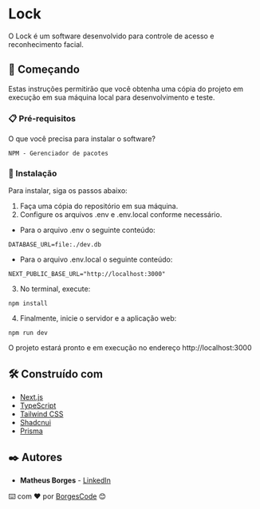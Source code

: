 # Lock

O Lock é um software desenvolvido para controle de acesso e reconhecimento facial.

## 🚀 Começando

Estas instruções permitirão que você obtenha uma cópia do projeto em execução em sua máquina local para desenvolvimento e teste.

### 📋 Pré-requisitos

O que você precisa para instalar o software?

```
NPM - Gerenciador de pacotes
```

### 🔧 Instalação

Para instalar, siga os passos abaixo:

1. Faça uma cópia do repositório em sua máquina.
2. Configure os arquivos .env e .env.local conforme necessário.

- Para o arquivo .env o seguinte conteúdo:

```
DATABASE_URL=file:./dev.db
```

- Para o arquivo .env.local o seguinte conteúdo:

```
NEXT_PUBLIC_BASE_URL="http://localhost:3000"
```

3. No terminal, execute:

```
npm install
```

4. Finalmente, inicie o servidor e a aplicação web:

```
npm run dev
```

O projeto estará pronto e em execução no endereço http://localhost:3000

## 🛠️ Construído com

- [Next.js](https://nextjs.org/)
- [TypeScript](https://www.typescriptlang.org/)
- [Tailwind CSS](https://tailwindcss.com/)
- [Shadcnui](https://github.com/shadcnui)
- [Prisma](https://www.prisma.io/)

## ✒️ Autores

- **Matheus Borges** - [LinkedIn](https://www.linkedin.com/in/matheus-borges-4a7469239/)

⌨️ com ❤️ por [BorgesCode](https://github.com/Borgeta-code) 😊
